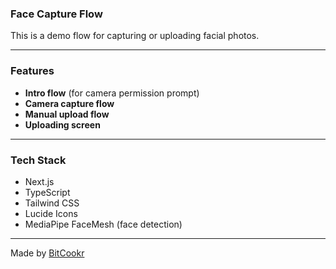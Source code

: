 ### Face Capture Flow

This is a demo flow for capturing or uploading facial photos.

---

### Features

- **Intro flow** (for camera permission prompt)
- **Camera capture flow**  
- **Manual upload flow**  
- **Uploading screen**  
---

### Tech Stack

- Next.js  
- TypeScript  
- Tailwind CSS  
- Lucide Icons
- MediaPipe FaceMesh (face detection)
---

Made by [BitCookr](https://github.com/bitcooker)
